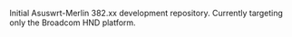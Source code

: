 Initial Asuswrt-Merlin 382.xx development repository.  Currently targeting only the Broadcom HND platform.